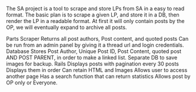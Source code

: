 The SA project is a tool to scrape and store LPs from SA in a easy to read format. The basic plan is to scrape a given LP, and store it in a DB, then render the LP in a readable format. At first it will only contain posts by the OP, we will eventually expand to archive all posts. 


Parts 
  Scraper
    Returns all post authors, Post content, and quoted posts
    Can be run from an admin panel by giving it a thread url and login credentials. 
  Database
    Stores Post Author, Unique Post ID, Post Content, quoted post AND POST PARENT, in order to make a linked list. 
    Separate DB to save images for backup. 
  Rails
    Displays posts with pagination every 30 posts
    Displays them in order
    Can retain HTML and Images
    Allows user to access another page
    Has a search function that can return statistics
    Allows post by OP only or Everyone. 
